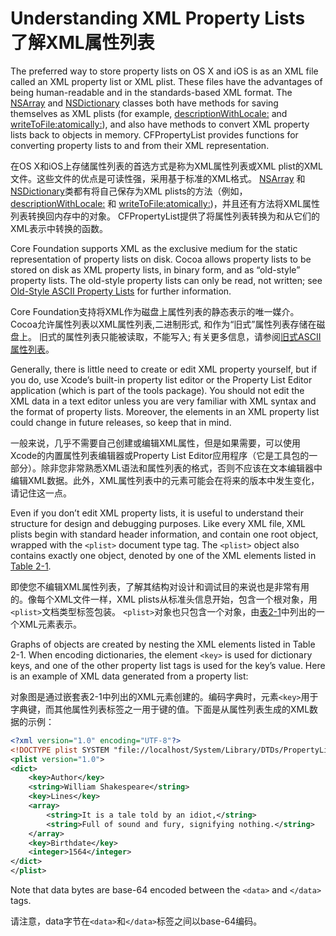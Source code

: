 # Understanding XML Property Lists 了解XML属性列表

The preferred way to store property lists on OS X and iOS is as an XML file called an XML property list or XML plist. These files have the advantages of being human-readable and in the standards-based XML format. The [NSArray](https://developer.apple.com/documentation/foundation/nsarray) and [NSDictionary](https://developer.apple.com/documentation/foundation/nsdictionary) classes both have methods for saving themselves as XML plists (for example, [descriptionWithLocale:](https://developer.apple.com/documentation/foundation/nsarray/1412374-description) and [writeToFile:atomically:](https://developer.apple.com/documentation/foundation/nsdictionary/1415753-write)), and also have methods to convert XML property lists back to objects in memory. CFPropertyList provides functions for converting property lists to and from their XML representation.

在OS X和iOS上存储属性列表的首选方式是称为XML属性列表或XML plist的XML文件。这些文件的优点是可读性强，采用基于标准的XML格式。 [NSArray](https://developer.apple.com/documentation/foundation/nsarray) 和 [NSDictionary](https://developer.apple.com/documentation/foundation/nsdictionary)类都有将自己保存为XML plists的方法（例如，[descriptionWithLocale:](https://developer.apple.com/documentation/foundation/nsarray/1412374-description) 和 [writeToFile:atomically:](https://developer.apple.com/documentation/foundation/nsdictionary/1415753-write))，并且还有方法将XML属性列表转换回内存中的对象。 CFPropertyList提供了将属性列表转换为和从它们的XML表示中转换的函数。

Core Foundation supports XML as the exclusive medium for the static representation of property lists on disk. Cocoa allows property lists to be stored on disk as XML property lists, in binary form, and as “old-style” property lists. The old-style property lists can only be read, not written; see [Old-Style ASCII Property Lists](https://developer.apple.com/library/content/documentation/Cocoa/Conceptual/PropertyLists/OldStylePlists/OldStylePLists.html#//apple_ref/doc/uid/20001012-BBCBDBJE) for further information.

Core Foundation支持将XML作为磁盘上属性列表的静态表示的唯一媒介。 Cocoa允许属性列表以XML属性列表,二进制形式, 和作为“旧式”属性列表存储在磁盘上。 旧式的属性列表只能被读取，不能写入; 有关更多信息，请参阅[旧式ASCII属性列表](旧式ASCII属性列表.md)。

Generally, there is little need to create or edit XML property yourself, but if you do, use Xcode’s built-in property list editor or the Property List Editor application (which is part of the tools package). You should not edit the XML data in a text editor unless you are very familiar with XML syntax and the format of property lists. Moreover, the elements in an XML property list could change in future releases, so keep that in mind.

一般来说，几乎不需要自己创建或编辑XML属性，但是如果需要，可以使用Xcode的内置属性列表编辑器或Property List Editor应用程序（它是工具包的一部分）。除非您非常熟悉XML语法和属性列表的格式，否则不应该在文本编辑器中编辑XML数据。此外，XML属性列表中的元素可能会在将来的版本中发生变化，请记住这一点。

Even if you don’t edit XML property lists, it is useful to understand their structure for design and debugging purposes. Like every XML file, XML plists begin with standard header information, and contain one root object, wrapped with the `<plist>` document type tag. The `<plist>` object also contains exactly one object, denoted by one of the XML elements listed in [Table 2-1](https://developer.apple.com/library/content/documentation/Cocoa/Conceptual/PropertyLists/AboutPropertyLists/AboutPropertyLists.html#//apple_ref/doc/uid/10000048i-CH3-SW1).

即使您不编辑XML属性列表，了解其结构对设计和调试目的来说也是非常有用的。像每个XML文件一样，XML plists从标准头信息开始，包含一个根对象，用`<plist>`文档类型标签包装。 `<plist>`对象也只包含一个对象，由[表2-1](关于属性列表.md#table2)中列出的一个XML元素表示。

Graphs of objects are created by nesting the XML elements listed in Table 2-1. When encoding dictionaries, the element `<key>` is used for dictionary keys, and one of the other property list tags is used for the key’s value. Here is an example of XML data generated from a property list:

对象图是通过嵌套表2-1中列出的XML元素创建的。编码字典时，元素`<key>`用于字典键，而其他属性列表标签之一用于键的值。下面是从属性列表生成的XML数据的示例：

```xml
<?xml version="1.0" encoding="UTF-8"?>
<!DOCTYPE plist SYSTEM "file://localhost/System/Library/DTDs/PropertyList.dtd">
<plist version="1.0">
<dict>
    <key>Author</key>
    <string>William Shakespeare</string>
    <key>Lines</key>
    <array>
        <string>It is a tale told by an idiot,</string>
        <string>Full of sound and fury, signifying nothing.</string>
    </array>
    <key>Birthdate</key>
    <integer>1564</integer>
</dict>
</plist>

```

Note that data bytes are base-64 encoded between the `<data>` and `</data>` tags.

请注意，data字节在`<data>`和`</data>`标签之间以base-64编码。
